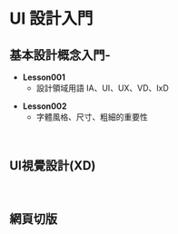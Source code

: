 
# UI 設計入門
## 基本設計概念入門-
- **Lesson001**
  - 設計領域用語 IA、UI、UX、VD、IxD 
* **Lesson002**
  * 字體風格、尺寸、粗細的重要性

<br/>

## UI視覺設計(XD)

<br/>

## 網頁切版

<br>
